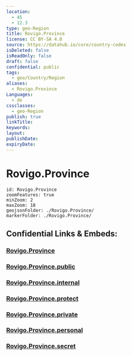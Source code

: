 ```yaml
---
location:
  - 45
  - 12.3
type: geo-Region
title: Rovigo.Province
license: CC BY-SA 4.0
source: https://datahub.io/core/country-codes
isDeleted: false
isReadOnly: false
draft: false
confidential: public
tags:
  - geo/Country/Region
aliases:
  - Rovigo.Province
Languages:
  - de
cssclasses:
  - geo-Region
publish: true
linkTitle:
keywords:
layout:
publishDate:
expiryDate:
---
```


# Rovigo.Province

```leaflet
id: Rovigo.Province
zoomFeatures: true 
minZoom: 2 
maxZoom: 18
geojsonFolder: ./Rovigo.Province/
markerFolder: ./Rovigo.Province/
```


## Confidential Links & Embeds: 

### [Rovigo.Province](/_Standards/Earth/Continent/Europe/Europe~South/Italy/regions~Italy/Veneto/Rovigo.Province.md) 

### [Rovigo.Province.public](/_public/Earth/Continent/Europe/Europe~South/Italy/regions~Italy/Veneto/Rovigo.Province.public.md) 

### [Rovigo.Province.internal](/_internal/Earth/Continent/Europe/Europe~South/Italy/regions~Italy/Veneto/Rovigo.Province.internal.md) 

### [Rovigo.Province.protect](/_protect/Earth/Continent/Europe/Europe~South/Italy/regions~Italy/Veneto/Rovigo.Province.protect.md) 

### [Rovigo.Province.private](/_private/Earth/Continent/Europe/Europe~South/Italy/regions~Italy/Veneto/Rovigo.Province.private.md) 

### [Rovigo.Province.personal](/_personal/Earth/Continent/Europe/Europe~South/Italy/regions~Italy/Veneto/Rovigo.Province.personal.md) 

### [Rovigo.Province.secret](/_secret/Earth/Continent/Europe/Europe~South/Italy/regions~Italy/Veneto/Rovigo.Province.secret.md)

